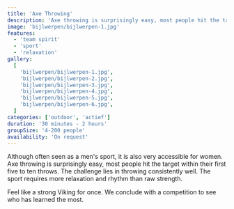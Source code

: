 ```yaml
---
title: 'Axe Throwing'
description: 'Axe throwing is surprisingly easy, most people hit the target within their first five to ten throws'
image: 'bijlwerpen/bijlwerpen-1.jpg'
features:
  - 'team spirit'
  - 'sport'
  - 'relaxation'
gallery:
  [
    'bijlwerpen/bijlwerpen-1.jpg',
    'bijlwerpen/bijlwerpen-2.jpg',
    'bijlwerpen/bijlwerpen-3.jpg',
    'bijlwerpen/bijlwerpen-4.jpg',
    'bijlwerpen/bijlwerpen-5.jpg',
    'bijlwerpen/bijlwerpen-6.jpg',
  ]
categories: ['outdoor', 'actief']
duration: '30 minutes - 2 hours'
groupSize: '4-200 people'
availability: 'On request'
---
```


Although often seen as a men's sport, it is also very accessible for women.
Axe throwing is surprisingly easy, most people hit the target within their first five to ten throws. The challenge lies in throwing consistently well. The sport requires more relaxation and rhythm than raw strength.

Feel like a strong Viking for once.
We conclude with a competition to see who has learned the most.
